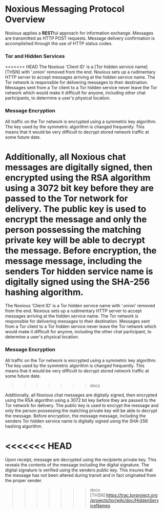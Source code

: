 Noxious Messaging Protocol Overview
==================================

Noxious applies a **REST**ful approach for information exchange.  Messages are
transmitted as HTTP POST requests.  Message delivery confirmation is accomplished
through the use of HTTP status codes.

### Tor and Hidden Services

<<<<<<< HEAD
The Noxious 'Client ID' is a [Tor hidden service name][THSN]
with '.onion' removed from the end.  Noxious sets up a rudimentary HTTP server
to accept messages arriving at the hidden service name.  The Tor network is responsible
for delivering messages to their destination.  Messages sent from a Tor client
to a Tor hidden service never leave the Tor network which would make it difficult
for anyone, including other chat participants, to determine a user's physical
location.

### Message Encryption

All traffic on the Tor network is encrypted using a symmetric key algorithm.  The
key used by the symmetric algorithm is changed frequently.  This means that it would
be very difficult to decrypt stored network traffic at some future date.

Additionally, all Noxious chat messages are digitally signed, then encrypted using the RSA
algorithm using a 3072 bit key before they are passed to the Tor network for
delivery.  The public key is used to encrypt the message and only the person
possessing the matching private key will be able to decrypt the message.  Before
encryption, the message message, including the senders Tor hidden service name
is digitally signed using the SHA-256 hashing algorithm.  
=======
The Noxious 'Client ID' is a Tor hidden service name with '.onion' removed from the end. Noxious sets up a rudimentary HTTP server to accept messages arriving at the hidden service name. The Tor network is responsible for delivering messages to their destination. Messages sent from a Tor client to a Tor hidden service never leave the Tor network which would make it difficult for anyone, including the other chat participant, to determine a user's physical location.

### Message Encryption

All traffic on the Tor network is encrypted using a symmetric key algorithm. The key used by the symmetric algorithm is changed frequently. This means that it would be very difficult to decrypt stored network traffic at some future date.
>>>>>>> docs

Additionally, all Noxious chat messages are digitally signed, then encrypted using the RSA algorithm using a 3072 bit key before they are passed to the Tor network for delivery. The public key is used to encrypt the message and only the person possessing the matching private key will be able to decrypt the message. Before encryption, the message message, including the senders Tor hidden service name is digitally signed using the SHA-256 hashing algorithm.

<<<<<<< HEAD
=======
Upon receipt, message are decrypted using the recipients private key. This reveals the contents of the message including the digital signature. The digital signature is verified using the senders public key. This insures that the message has not been altered during transit and in fact originated from the proper sender.

>>>>>>> docs
[THSN]:https://trac.torproject.org/projects/tor/wiki/doc/HiddenServiceNames
